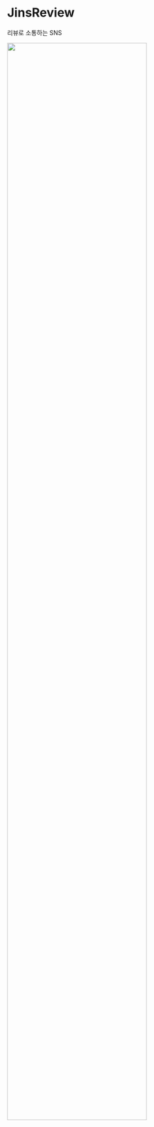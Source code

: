 # JinsReview
리뷰로 소통하는 SNS

<img src="https://user-images.githubusercontent.com/32698480/76176042-93ed3e00-61f2-11ea-9ef7-2535d97994ef.png" width="80%">
